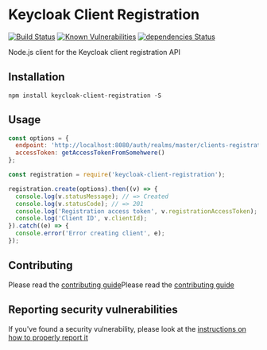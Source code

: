# Keycloak Client Registration

[![Build Status](https://travis-ci.org/keycloak/keycloak-client-registration.svg?branch=master)](https://travis-ci.org/keycloak/keycloak-client-registration) 
[![Known Vulnerabilities](https://snyk.io/test/npm/keycloak-client-registration/badge.svg)](https://snyk.io/test/npm/keycloak-client-registration) 
[![dependencies Status](https://david-dm.org/keycloak/keycloak-client-registration/status.svg)](https://david-dm.org/keycloak/keycloak-client-registration)

Node.js client for the Keycloak client registration API

## Installation

`npm install keycloak-client-registration -S`

## Usage

```js
const options = {
  endpoint: 'http://localhost:8080/auth/realms/master/clients-registrations',
  accessToken: getAccessTokenFromSomehwere()
};

const registration = require('keycloak-client-registration');

registration.create(options).then((v) => {
  console.log(v.statusMessage); // => Created
  console.log(v.statusCode); // => 201
  console.log('Registration access token', v.registrationAccessToken);
  console.log('Client ID', v.clientId);
}).catch((e) => {
  console.error('Error creating client', e);
});
```

[1]: http://keycloak.github.io/docs/userguide/keycloak-server/html/client-registration.html

## Contributing

Please read the [contributing guide](./CONTRIBUTING.md)Please read the [contributing guide](./CONTRIBUTING.md)

## Reporting security vulnerabilities

If you've found a security vulnerability, please look at the [instructions on how to properly report it](http://www.keycloak.org/security.html)
